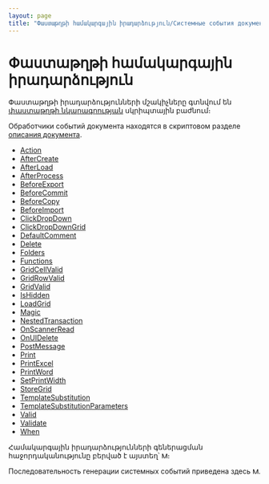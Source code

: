 ```yaml
---
layout: page
title: "Փաստաթղթի համակարգային իրադարձություն/Системные события документа"
---
```


# Փաստաթղթի համակարգային իրադարձություն

Փաստաթղթի իրադարձությունների մշակիչները գտնվում են [փաստաթղթի նկարագրության](../Defs/doc.md) սկրիպտային բաժնում։ 

Обработчики событий документа находятся в скриптовом разделе [описания документа](../Defs/doc.html).


* [Action](Action.html)
* [AfterCreate](AfterCreate.html)
* [AfterLoad](AfterLoad.html)
* [AfterProcess](AfterProcess.html)
* [BeforeExport](BeforeExport.html) 
* [BeforeCommit](BeforeCommit.html)
* [BeforeCopy](BeforeCopy.html)
* [BeforeImport](BeforeImport.html)
* [ClickDropDown](ClickDropDown.html)
* [ClickDropDownGrid](ClickDropDownGrid.html)
* [DefaultComment](DefaultComment.html)
* [Delete](Delete.html)
* [Folders](Folders.html)
* [Functions](FunctionsDoc.html)
* [GridCellValid](GridCellValid.html)
* [GridRowValid](GridRowValid.html)
* [GridValid](GridValid.html)
* [IsHidden](IsHidden.html)
* [LoadGrid](LoadGrid.html)
* [Magic](Magic.html)
* [NestedTransaction](NestedTransaction.html)<br />
* [OnScannerRead](OnScannerRead.html)<br />
* [OnUIDelete](OnUIDelete.html)
* [PostMessage](PostMessage.html)
* [Print](Print.html)
* [PrintExcel](PrintExcel.html)
* [PrintWord](PrintWord.html)
* [SetPrintWidth](SetPrintWidth.html)
* [StoreGrid](StoreGrid.html) 
* [TemplateSubstitution](TemplateSubstitution.html)
* [TemplateSubstitutionParameters](TemplateSubstitutionParameters.html)
* [Valid](Valid.html)
* [Validate](Validate.html)
* [When](When.html)

Համակարգային իրադարձությունների գեներացման հաջորդականությունը բերված է այստեղ՝ [<img src="../../../IMAGES/MORE.GIF" width="12" height="12" alt="More.gif (304 bytes)" border="0">](Events_Sequence.html)։

Последовательность генерации системных событий приведена здесь [<img src="../../../IMAGES/MORE.GIF" width="12" height="12" alt="More.gif (304 bytes)" border="0">](Events_Sequence.html). 
